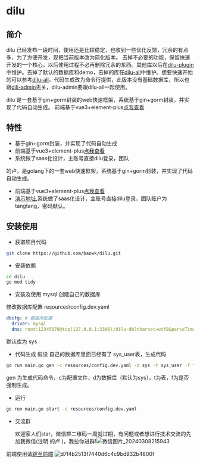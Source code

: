 # dilu 

## 简介
dilu 已经发布一段时间，使用还是比较稳定，也收到一些优化反馈，冗余的有点多，为了方便开发，现把当前版本改为简化版本。
去掉不必要的功能，保留快速开发的一个核心。以后使用过程不必再删除冗余的东西。其他库以后在[dilu-plugin](https://github.com/baowk/dilu-plugin)中维护。去掉了默认的数据库和demo，去掉的库在[dilu-all](https://github.com/baowk/dilu-all)中维护。想要快速开始的可以参考[dilu-all](https://github.com/baowk/dilu-all)。代码生成改为命令行提供，此版本没有基础数据库，所以也跟[dili-admin](https://github.com/baowk/dilu-admin)无关，dilu-admin要跟dilu-all一起使用。

dilu 是一套基于gin+gorm封装的web快速框架，系统基于gin+gorm封装，并实现了代码自动生成。
前端基于vue3+element-plus[点我查看](https://github.com/baowk/dilu-admin)

## 特性
- 基于gin+gorm封装，并实现了代码自动生成
- 前端基于vue3+element-plus[点我查看](https://github.com/baowk/dilu-admin)
- 系统做了saas化设计，主账号直接dilu登录，团队

的卢，是golang下的一套web快速框架，系统基于gin+gorm封装，并实现了代码自动生成。
- 前端基于vue3+element-plus[点我查看](https://github.com/baowk/dilu-admin)
- [演示地址](http://dilu.youwan.art),系统做了saas化设计，主账号直接dilu登录，团队账户为tangtang，密码默认。

## 安装使用

- 获取项目代码
```bash
git clone https://github.com/baowk/dilu.git
```

- 安装依赖
```bash
cd dilu
go mod tidy
```

- 安装及使用
mysql 创建自己的数据库

修改数据库配置
resources\config.dev.yaml
```yaml
dbcfg: # 数据库配置
  driver: mysql  
  dns: root:12345678@tcp(127.0.0.1:3306)/dilu-db?charset=utf8&parseTime=True&loc=Local&timeout=1000ms  # 数据库连接字符串
```
默认库为 sys

- 代码生成
假设 自己的数据库里面已经有了 sys_user表，生成代码
```bash
go run main.go gen -c resources/config.dev.yaml -d sys -t sys_user -f false
```
gen 为生成代码命令，c为配置文件，d为数据库（默认为sys），t为表，f为是否强制生成。

- 运行
```bash
go run main.go start -c resources/config.dev.yaml
```

- 交流群

    欢迎家人们star，微信群二维码一周就过期，有问题或者想进行技术交流的先加我微信(注明 的卢 )，我拉你进群!![微信图片_20240308215943](https://github.com/baowk/dilu/assets/142554979/29a6863c-4bdc-4963-99c2-0c400e132f6f)



前端使用请[跳至前端](https://github.com/baowk/dilu-admin)
![d7f4b2513f7440d6c4c9bd932b4800f](https://github.com/baowk/dilu/assets/142554979/ee341fb7-f98e-4f18-9658-f89b4f7d466f)


